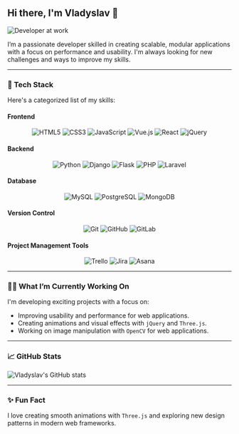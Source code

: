 ## Hi there, I'm Vladyslav 👋

![Developer at work]([[https://dce0qyjkutl4h.cloudfront.net/wp-content/webp-express/webp-images/uploads/2024/01/MEAN-Stack-Vs-Full-Stack.png.webp]) <!-- Replace with the URL of your cover image -->

I’m a passionate developer skilled in creating scalable, modular applications with a focus on performance and usability. I'm always looking for new challenges and ways to improve my skills.

---

### 🚀 Tech Stack

Here's a categorized list of my skills:

#### Frontend
<div align="center">
  <img src="https://img.shields.io/badge/-HTML5-E34F26?logo=html5&logoColor=white&style=flat-square" alt="HTML5"/>
  <img src="https://img.shields.io/badge/-CSS3-1572B6?logo=css3&logoColor=white&style=flat-square" alt="CSS3"/>
  <img src="https://img.shields.io/badge/-JavaScript-F7DF1E?logo=javascript&logoColor=black&style=flat-square" alt="JavaScript"/>
  <img src="https://img.shields.io/badge/-Vue.js-4FC08D?logo=vue.js&logoColor=white&style=flat-square" alt="Vue.js"/>
  <img src="https://img.shields.io/badge/-React-61DAFB?logo=react&logoColor=black&style=flat-square" alt="React"/>
  <img src="https://img.shields.io/badge/-jQuery-0769AD?logo=jquery&logoColor=white&style=flat-square" alt="jQuery"/>
</div>

#### Backend
<div align="center">
  <img src="https://img.shields.io/badge/-Python-3776AB?logo=python&logoColor=white&style=flat-square" alt="Python"/>
  <img src="https://img.shields.io/badge/-Django-092E20?logo=django&logoColor=white&style=flat-square" alt="Django"/>
  <img src="https://img.shields.io/badge/-Flask-000000?logo=flask&logoColor=white&style=flat-square" alt="Flask"/>
  <img src="https://img.shields.io/badge/-PHP-777BB4?logo=php&logoColor=white&style=flat-square" alt="PHP"/>
  <img src="https://img.shields.io/badge/-Laravel-FF2D20?logo=laravel&logoColor=white&style=flat-square" alt="Laravel"/>
</div>

#### Database
<div align="center">
  <img src="https://img.shields.io/badge/-MySQL-4479A1?logo=mysql&logoColor=white&style=flat-square" alt="MySQL"/>
  <img src="https://img.shields.io/badge/-PostgreSQL-336791?logo=postgresql&logoColor=white&style=flat-square" alt="PostgreSQL"/>
  <img src="https://img.shields.io/badge/-MongoDB-47A248?logo=mongodb&logoColor=white&style=flat-square" alt="MongoDB"/>
</div>

#### Version Control
<div align="center">
  <img src="https://img.shields.io/badge/-Git-F05032?logo=git&logoColor=white&style=flat-square" alt="Git"/>
  <img src="https://img.shields.io/badge/-GitHub-181717?logo=github&logoColor=white&style=flat-square" alt="GitHub"/>
  <img src="https://img.shields.io/badge/-GitLab-FC6D26?logo=gitlab&logoColor=white&style=flat-square" alt="GitLab"/>
</div>

#### Project Management Tools
<div align="center">
  <img src="https://img.shields.io/badge/-Trello-0079BF?logo=trello&logoColor=white&style=flat-square" alt="Trello"/>
  <img src="https://img.shields.io/badge/-Jira-0052CC?logo=jira&logoColor=white&style=flat-square" alt="Jira"/>
  <img src="https://img.shields.io/badge/-Asana-F06A6A?logo=asana&logoColor=white&style=flat-square" alt="Asana"/>
</div>

---

### 🧑‍💻 What I’m Currently Working On

I'm developing exciting projects with a focus on:
- Improving usability and performance for web applications.
- Creating animations and visual effects with `jQuery` and `Three.js`.
- Working on image manipulation with `OpenCV` for web applications.

---

### 📈 GitHub Stats

![Vladyslav's GitHub stats](https://github-readme-stats.vercel.app/api?username=yourusername&show_icons=true&theme=radical)

---

### ✨ Fun Fact

I love creating smooth animations with `Three.js` and exploring new design patterns in modern web frameworks.


